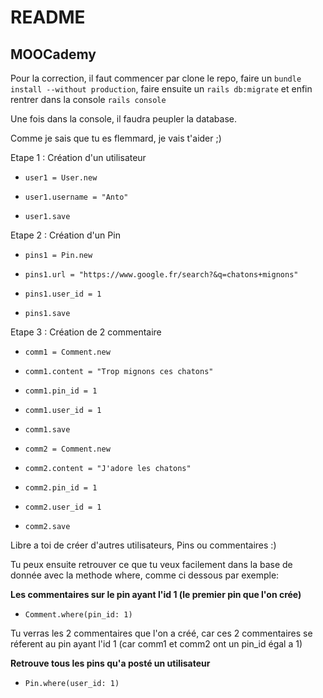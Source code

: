 # README

## MOOCademy

Pour la correction, il faut commencer par clone le repo, faire un ```bundle install --without production```, faire ensuite un ```rails db:migrate``` et enfin rentrer dans la console ```rails console```

Une fois dans la console, il faudra peupler la database.

Comme je sais que tu es flemmard, je vais t'aider ;)

Etape 1 : Création d'un utilisateur

* ```user1 = User.new```

* ```user1.username = "Anto"```

* ```user1.save```

Etape 2 : Création d'un Pin

* ```pins1 = Pin.new```

* ```pins1.url = "https://www.google.fr/search?&q=chatons+mignons"```

* ```pins1.user_id = 1```

* ```pins1.save```

Etape 3 : Création de 2 commentaire

* ```comm1 = Comment.new```

* ```comm1.content = "Trop mignons ces chatons"```

* ```comm1.pin_id = 1```

* ```comm1.user_id = 1```

* ```comm1.save```


* ```comm2 = Comment.new```

* ```comm2.content = "J'adore les chatons"```

* ```comm2.pin_id = 1```

* ```comm2.user_id = 1```

* ```comm2.save```


Libre a toi de créer d'autres utilisateurs, Pins ou commentaires :)

Tu peux ensuite retrouver ce que tu veux facilement dans la base de donnée avec la methode where, comme ci dessous par exemple:

**Les commentaires sur le pin ayant l'id 1 (le premier pin que l'on crée)**

* ```Comment.where(pin_id: 1)```

Tu verras les 2 commentaires que l'on a créé, car ces 2 commentaires se réferent au pin ayant l'id 1 (car comm1 et comm2 ont un pin_id égal a 1)

**Retrouve tous les pins qu'a posté un utilisateur**

* ```Pin.where(user_id: 1)```

